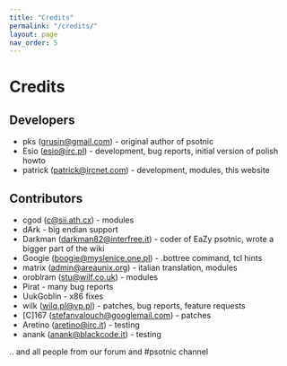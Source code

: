 ```yaml
---
title: "Credits"
permalink: "/credits/"
layout: page
nav_order: 5
---
```

# Credits
## Developers
* pks (grusin@gmail.com) - original author of psotnic
* Esio (esio@irc.pl) - development, bug reports, initial version of polish howto
* patrick (patrick@ircnet.com) - development, modules, this website

## Contributors
* cgod (c@sii.ath.cx) - modules
* dArk - big endian support
* Darkman (darkman82@interfree.it) - coder of EaZy psotnic, wrote a bigger part of the wiki
* Googie (boogie@myslenice.one.pl) - .bottree command, tcl hints
* matrix (admin@areaunix.org) - italian translation, modules
* oroblram (stu@wilf.co.uk) - modules
* Pirat - many bug reports
* UukGoblin - x86 fixes
* wilk (wilq.pl@vp.pl) - patches, bug reports, feature requests
* [C]167 (stefanvalouch@googlemail.com) - patches
* Aretino (aretino@irc.it) - testing
* anank (anank@blackcode.it) - testing

.. and all people from our forum and #psotnic channel
